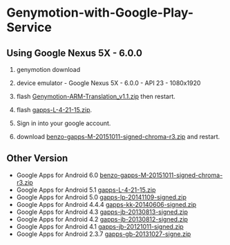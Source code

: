 # Genymotion-with-Google-Play-Service

## Using Google Nexus 5X - 6.0.0

1) genymotion download

2) device emulator - Google Nexus 5X - 6.0.0 - API 23 - 1080x1920

3) flash [Genymotion-ARM-Translation_v1.1.zip](http://www.mirrorcreator.com/files/0ZIO8PME/Genymotion-ARM-Translation_v1.1.zip_links) then restart.

4) flash [gapps-L-4-21-15.zip](https://www.androidfilehost.com/?fid=96042739161891406).

5) Sign in into your google account.

6) download [benzo-gapps-M-20151011-signed-chroma-r3.zip](https://www.androidfilehost.com/?fid=2405280434783543) and restart.

## Other Version

- Google Apps for Android 6.0 [benzo-gapps-M-20151011-signed-chroma-r3.zip](https://www.androidfilehost.com/?fid=2405280434783543)
- Google Apps for Android 5.1 [gapps-L-4-21-15.zip](https://www.androidfilehost.com/?fid=96042739161891406)
- Google Apps for Android 5.0 [gapps-lp-20141109-signed.zip](https://www.androidfilehost.com/?fid=95784891001614559)
- Google Apps for Android 4.4.4 [gapps-kk-20140606-signed.zip](https://www.androidfilehost.com/?fid=23501681358544845)
- Google Apps for Android 4.3 [gapps-jb-20130813-signed.zip](https://www.androidfilehost.com/?fid=23060877490000124)
- Google Apps for Android 4.2 [gapps-jb-20130812-signed.zip](https://www.androidfilehost.com/?fid=23060877490000128)
- Google Apps for Android 4.1 [gapps-jb-20121011-signed.zip](https://www.androidfilehost.com/?fid=22979706399755082)
- Google Apps for Android 2.3.7 [gapps-gb-20131027-signe.zip](http://www.mediafire.com/download/bs063kb0m742o5l/gapps-gb-20131027-signed.zip)
